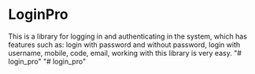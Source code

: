 # LoginPro
This is a library for logging in and authenticating in the system, which has features such as: login with password and without password, login with username, mobile, code, email, working with this library is very easy.
"# login_pro" 
"# login_pro" 
